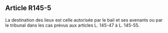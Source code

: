 Article R145-5
----
La destination des lieux est celle autorisée par le bail et ses avenants ou par
le tribunal dans les cas prévus aux articles L. 145-47 à L. 145-55.
